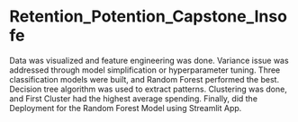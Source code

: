# Retention_Potention_Capstone_Insofe
Data was visualized and feature engineering was done. 
Variance issue was addressed through model simplification or hyperparameter tuning. 
Three classification models were built, and Random Forest performed the best. 
Decision tree algorithm was used to extract patterns. 
Clustering was done, and First Cluster had the highest average spending.
Finally, did the Deployment for the Random Forest Model using Streamlit App.
